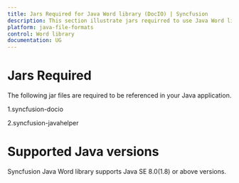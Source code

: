 ```yaml
---
title: Jars Required for Java Word library (DocIO) | Syncfusion
description: This section illustrate jars requirred to use Java Word library (DocIO)
platform: java-file-formats
control: Word library
documentation: UG
---
```


# Jars Required

The following jar files are required to be referenced in your Java application.

1.syncfusion-docio

2.syncfusion-javahelper

# Supported Java versions

Syncfusion Java Word library supports Java SE 8.0(1.8) or above versions.

